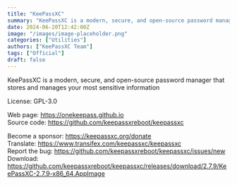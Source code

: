 ```yaml
---
title: "KeePassXC"
summary: "KeePassXC is a modern, secure, and open-source password manager that stores and manages your most sensitive information"
date: 2024-06-20T12:42:00Z
image: "/images/image-placeholder.png"
categories: ["Utilities"]
authors: ["KeePassXC Team"]
tags: ["Official"]
draft: false
---
```


KeePassXC is a modern, secure, and open-source password manager that stores and manages your most sensitive information

License: GPL-3.0

Web page: <https://onekeepass.github.io>  
Source code: <https://github.com/keepassxreboot/keepassxc>

Become a sponsor: <https://keepassxc.org/donate>  
Translate: <https://www.transifex.com/keepassxc/keepassxc>  
Report the bug: <https://github.com/keepassxreboot/keepassxc/issues/new>  
Download: <https://github.com/keepassxreboot/keepassxc/releases/download/2.7.9/KeePassXC-2.7.9-x86_64.AppImage>
